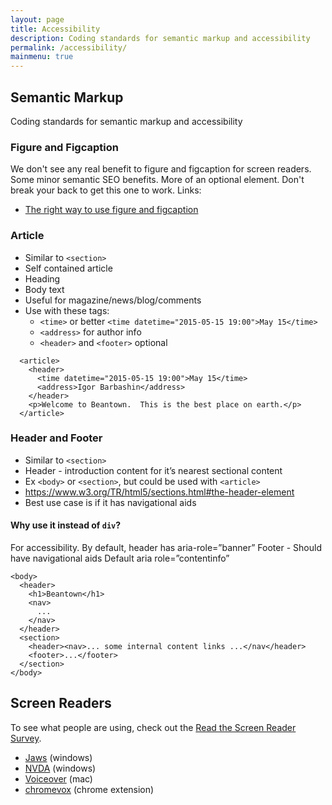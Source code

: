 ```yaml
---
layout: page
title: Accessibility
description: Coding standards for semantic markup and accessibility
permalink: /accessibility/
mainmenu: true
---
```


## Semantic Markup
Coding standards for semantic markup and accessibility

### Figure and Figcaption
We don't see any real benefit to figure and figcaption for screen readers.  Some minor semantic SEO benefits.  More of an optional element.  Don't break your back to get this one to work. 
Links:

- [The right way to use figure and figcaption](http://www.sitepoint.com/quick-tip-the-right-way-to-use-figure-and-figcaption-elements/)


### Article 

- Similar to `<section>`
- Self contained article
- Heading
- Body text
- Useful for magazine/news/blog/comments
- Use with these tags:
  - `<time>` or better `<time datetime="2015-05-15 19:00">May 15</time>`
  - `<address>` for author info
  - `<header>` and `<footer>` optional


```
  <article>
    <header>
      <time datetime="2015-05-15 19:00">May 15</time>
      <address>Igor Barbashin</address>
    </header>
    <p>Welcome to Beantown.  This is the best place on earth.</p>
  </article>
```


### Header and Footer 

- Similar to `<section>`
- Header - introduction content for it’s nearest sectional content
- Ex `<body>` or `<section>`, but could be used with `<article>`
- https://www.w3.org/TR/html5/sections.html#the-header-element
- Best use case is if it has navigational aids

#### Why use it instead of `div`?

For accessibility.  By default, header has aria-role=”banner”
Footer - 
Should have navigational aids
Default aria role=”contentinfo”

```
<body>
  <header>
    <h1>Beantown</h1>
    <nav>
      ...
    </nav>
  </header>
  <section>
    <header><nav>... some internal content links ...</nav</header>
    <footer>...</footer>
  </section>
</body>
```

## Screen Readers

 To see what people are using, check out the [Read the Screen Reader Survey](http://webaim.org/projects/screenreadersurvey6/).

- [Jaws](http://www.freedomscientific.com/Products/Blindness/JAWS) (windows)
- [NVDA](http://www.nvaccess.org/) (windows)
- [Voiceover](http://www.apple.com/ca/accessibility/osx/voiceover/) (mac)
- [chromevox](http://www.chromevox.com/) (chrome extension)


